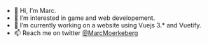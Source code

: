 - 👋 Hi, I’m Marc.
- 👀 I’m interested in game and web developement.
- 🌱 I’m currently working on a website using Vuejs 3.* and Vuetify.
- 📫 Reach me on twitter [@MarcMoerkeberg](https://twitter.com/MarcMoerkeberg)

<!---
MarcMoerkeberg/MarcMoerkeberg is a ✨ special ✨ repository because its `README.md` (this file) appears on your GitHub profile.
You can click the Preview link to take a look at your changes.
--->
